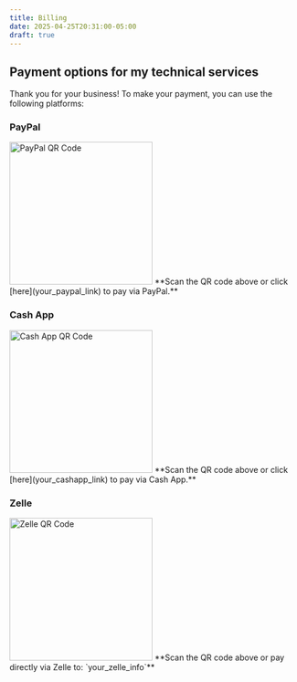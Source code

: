 ```yaml
---
title: Billing
date: 2025-04-25T20:31:00-05:00
draft: true
---
```


## Payment options for my technical services

Thank you for your business! To make your payment, you can use the following platforms:

### PayPal

<img src="your_paypal_qr_code.png" alt="PayPal QR Code" style="width: 250px; height: 250px;">
**Scan the QR code above or click [here](your_paypal_link) to pay via PayPal.**

### Cash App

<img src="your_cashapp_qr_code.png" alt="Cash App QR Code" style="width: 250px; height: 250px;">
**Scan the QR code above or click [here](your_cashapp_link) to pay via Cash App.**

### Zelle

<img src="your_zelle_qr_code.png" alt="Zelle QR Code" style="width: 250px; height: 250px;">
**Scan the QR code above or pay directly via Zelle to: `your_zelle_info`**
